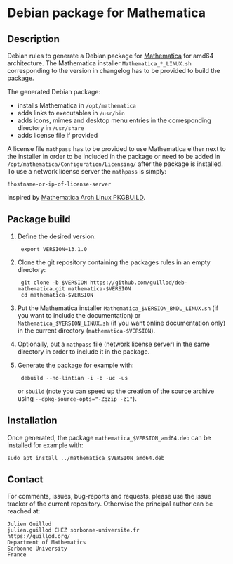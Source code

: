 # Debian package for Mathematica

## Description

Debian rules to generate a Debian package for [Mathematica](https://www.wolfram.com/mathematica/) for amd64 architecture. The Mathematica installer `Mathematica_*_LINUX.sh` corresponding to the version in changelog has to be provided to build the package.

The generated Debian package:
- installs Mathematica in `/opt/mathematica`
- adds links to executables in `/usr/bin`
- adds icons, mimes and desktop menu entries in the corresponding directory in `/usr/share`
- adds license file if provided

A license file `mathpass` has to be provided to use Mathematica either next to the installer in order to be included in the package or need to be added in `/opt/mathematica/Configuration/Licensing/` after the package is installed. To use a network license server the `mathpass` is simply:

    !hostname-or-ip-of-license-server


Inspired by [Mathematica Arch Linux PKGBUILD](https://aur.archlinux.org/packages/mathematica).

## Package build

1. Define the desired version:

        export VERSION=13.1.0

2. Clone the git repository containing the packages rules in an empty directory:

        git clone -b $VERSION https://github.com/guillod/deb-mathematica.git mathematica-$VERSION
        cd mathematica-$VERSION

3. Put the Mathematica installer `Mathematica_$VERSION_BNDL_LINUX.sh` (if you want to include the documentation) or `Mathematica_$VERSION_LINUX.sh` (if you want online documentation only) in the current directory (`mathematica-$VERSION`).
4. Optionally, put a `mathpass` file (network license server) in the same directory in order to include it in the package.
5. Generate the package for example with:

        debuild --no-lintian -i -b -uc -us

    or `sbuild` (note you can speed up the creation of the source archive using `--dpkg-source-opts="-Zgzip -z1"`).

## Installation

Once generated, the package `mathematica_$VERSION_amd64.deb` can be installed for example with:

    sudo apt install ../mathematica_$VERSION_amd64.deb


## Contact

For comments, issues, bug-reports and requests, please use the issue tracker of the current repository. Otherwise the principal author can be reached at:

    Julien Guillod
    julien.guillod CHEZ sorbonne-universite.fr
    https://guillod.org/
    Department of Mathematics
    Sorbonne University
    France
